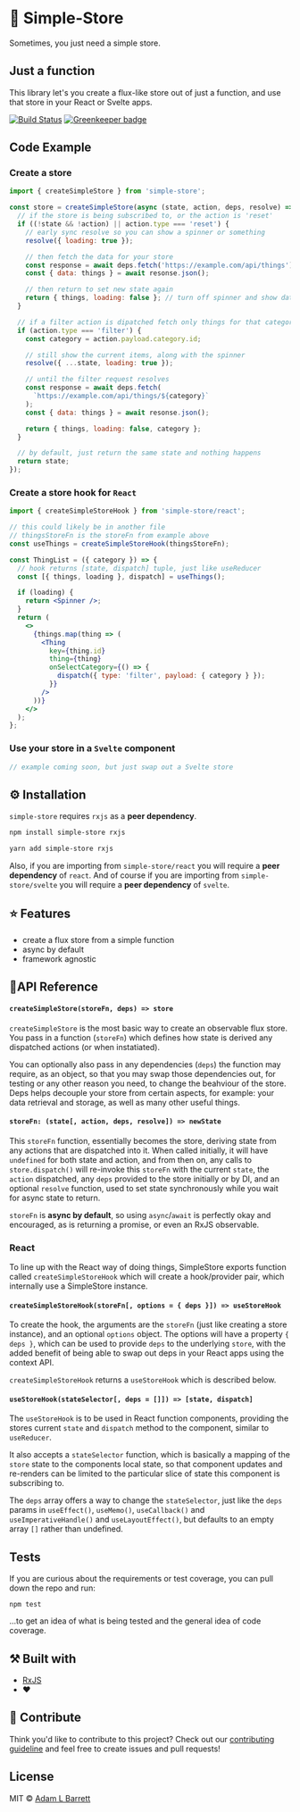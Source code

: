 # :dizzy: Simple-Store

Sometimes, you just need a simple store.

## Just a function

This library let's you create a flux-like store out of just a function, and use that store in your React or Svelte apps.

[![Build Status](https://travis-ci.com/BigAB/simple-store.svg?branch=master)](https://travis-ci.com/BigAB/simple-store) [![Greenkeeper badge](https://badges.greenkeeper.io/BigAB/simple-store.svg)](https://greenkeeper.io/)

## Code Example

### Create a store

```js
import { createSimpleStore } from 'simple-store';

const store = createSimpleStore(async (state, action, deps, resolve) => {
  // if the store is being subscribed to, or the action is 'reset'
  if ((!state && !action) || action.type === 'reset') {
    // early sync resolve so you can show a spinner or something
    resolve({ loading: true });

    // then fetch the data for your store
    const response = await deps.fetch('https://example.com/api/things');
    const { data: things } = await resonse.json();

    // then return to set new state again
    return { things, loading: false }; // turn off spinner and show data
  }

  // if a filter action is dipatched fetch only things for that category
  if (action.type === 'filter') {
    const category = action.payload.category.id;

    // still show the current items, along with the spinner
    resolve({ ...state, loading: true });

    // until the filter request resolves
    const response = await deps.fetch(
      `https://example.com/api/things/${category}`
    );
    const { data: things } = await resonse.json();

    return { things, loading: false, category };
  }

  // by default, just return the same state and nothing happens
  return state;
});
```

### Create a store hook for `React`

```jsx
import { createSimpleStoreHook } from 'simple-store/react';

// this could likely be in another file
// thingsStoreFn is the storeFn from example above
const useThings = createSimpleStoreHook(thingsStoreFn);

const ThingList = ({ category }) => {
  // hook returns [state, dispatch] tuple, just like useReducer
  const [{ things, loading }, dispatch] = useThings();

  if (loading) {
    return <Spinner />;
  }
  return (
    <>
      {things.map(thing => (
        <Thing
          key={thing.id}
          thing={thing}
          onSelectCategory={() => {
            dispatch({ type: 'filter', payload: { category } });
          }}
        />
      ))}
    </>
  );
};
```

### Use your store in a `Svelte` component

```js
// example coming soon, but just swap out a Svelte store
```

## ⚙️ Installation

`simple-store` requires `rxjs` as a **peer dependency**.

```sh
npm install simple-store rxjs
```

```sh
yarn add simple-store rxjs
```

Also, if you are importing from `simple-store/react` you will require a **peer dependency** of `react`.
And of course if you are importing from `simple-store/svelte` you will require a **peer dependency** of `svelte`.

## :star: Features

- create a flux store from a simple function
- async by default
- framework agnostic

## :bookmark_tabs:API Reference

#### `createSimpleStore(storeFn, deps) => store`

`createSimpleStore` is the most basic way to create an observable flux store. You pass in a function (`storeFn`) which defines how state is derived any dispatched actions (or when instatiated).

You can optionally also pass in any dependencies (`deps`) the function may require, as an object, so that you may swap those dependencies out, for testing or any other reason you need, to change the beahviour of the store. Deps helps decouple your store from certain aspects, for example: your data retrieval and storage, as well as many other useful things.

#### `storeFn: (state[, action, deps, resolve]) => newState`

This `storeFn` function, essentially becomes the store, deriving state from any actions that are dispatched into it. When called initially, it will have `undefined` for both state and action, and from then on, any calls to `store.dispatch()` will re-invoke this `storeFn` with the current `state`, the `action` dispatched, any `deps` provided to the store initially or by DI, and an optional `resolve` function, used to set state synchronously while you wait for async state to return.

`storeFn` is **async by default**, so using `async`/`await` is perfectly okay and encouraged, as is returning a promise, or even an RxJS observable.

### React

To line up with the React way of doing things, SimpleStore exports function called `createSimpleStoreHook` which will create a hook/provider pair, which internally use a SimpleStore instance.

#### `createSimpleStoreHook(storeFn[, options = { deps }]) => useStoreHook`

To create the hook, the arguments are the `storeFn` (just like creating a store instance), and an optional `options` object. The options will have a property `{ deps }`, which can be used to provide `deps` to the underlying `store`, with the added benefit of being able to swap out deps in your React apps using the context API.

`createSimpleStoreHook` returns a `useStoreHook` which is described below.

#### `useStoreHook(stateSelector[, deps = []]) => [state, dispatch]`

The `useStoreHook` is to be used in React function components, providing the stores current `state` and `dispatch` method to the component, similar to `useReducer`.

It also accepts a `stateSelector` function, which is basically a mapping of the `store` state to the components local state, so that component updates and re-renders can be limited to the particular slice of state this component is subscribing to.

The `deps` array offers a way to change the `stateSelector`, just like the `deps` params in `useEffect()`, `useMemo()`, `useCallback()` and `useImperativeHandle()` and `useLayoutEffect()`, but defaults to an empty array `[]` rather than undefined.

## Tests

If you are curious about the requirements or test coverage, you can pull down the repo and run:

```
npm test
```

...to get an idea of what is being tested and the general idea of code coverage.

## :hammer_and_pick: Built with

- [RxJS](https://rxjs.dev/)
- ❤️

## :seedling: Contribute

Think you'd like to contribute to this project? Check out our [contributing guideline](./CONTRIBUTING.md) and feel free to create issues and pull requests!

## License

MIT © [Adam L Barrett](adamlbarrett.com)
